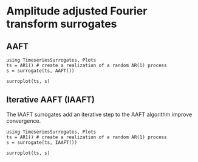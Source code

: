 # Amplitude adjusted Fourier transform surrogates

## AAFT


```@example
using TimeseriesSurrogates, Plots
ts = AR1() # create a realization of a random AR(1) process
s = surrogate(ts, AAFT())

surroplot(ts, s)
```

## Iterative AAFT (IAAFT)

The IAAFT surrogates add an iterative step to the AAFT algorithm improve convergence.

```@example
using TimeseriesSurrogates, Plots
ts = AR1() # create a realization of a random AR(1) process
s = surrogate(ts, IAAFT())

surroplot(ts, s)
```
